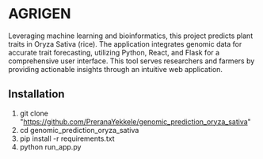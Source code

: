 # AGRIGEN 

Leveraging machine learning and bioinformatics, this project predicts plant traits in Oryza Sativa (rice). The application integrates genomic data for accurate trait forecasting, utilizing Python, React, and Flask for a comprehensive user interface. This tool serves researchers and farmers by providing actionable insights through an intuitive web application.

## Installation 
1. git clone "https://github.com/PreranaYekkele/genomic_prediction_oryza_sativa"
2. cd genomic_prediction_oryza_sativa
3. pip install -r requirements.txt
4. python run_app.py

